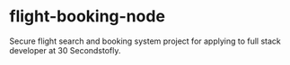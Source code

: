 # flight-booking-node
Secure flight search and booking system project for applying to full stack developer at 30 Secondstofly.
